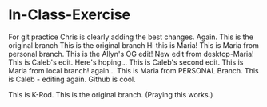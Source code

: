 # In-Class-Exercise
For git practice
Chris is clearly adding the best changes. Again.
This is the original branch
This is the original branch
Hi this is Maria!
This is Maria from personal branch.
This is the Allyn's OG edit!
New edit from desktop-Maria!
This is Caleb's edit. Here's hoping...
This is Caleb's second edit.
This is Maria from local branch! again...
This is Maria from PERSONAL Branch.
This is Caleb - editing again.
Github is cool.

This is K-Rod.
This is the original branch. (Praying this works.)

